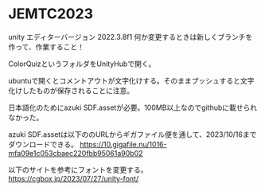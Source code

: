# JEMTC2023

unity エディターバージョン 2022.3.8f1
何か変更するときは新しくブランチを作って、作業すること！

ColorQuizというフォルダをUnityHubで開く。

ubuntuで開くとコメントアウトが文字化けする。そのままプッシュすると文字化けしたものが保存されることに注意。

日本語化のためにazuki SDF.assetが必要。100MB以上なのでgithubに載せられなかった。

azuki SDF.assetは以下ののURLからギガファイル便を通して、2023/10/16までダウンロードできる。
https://10.gigafile.nu/1016-mfa09e1c053cbaec220fbb95061a90b02

以下のサイトを参考にフォントを変更する。
https://cgbox.jp/2023/07/27/unity-font/
